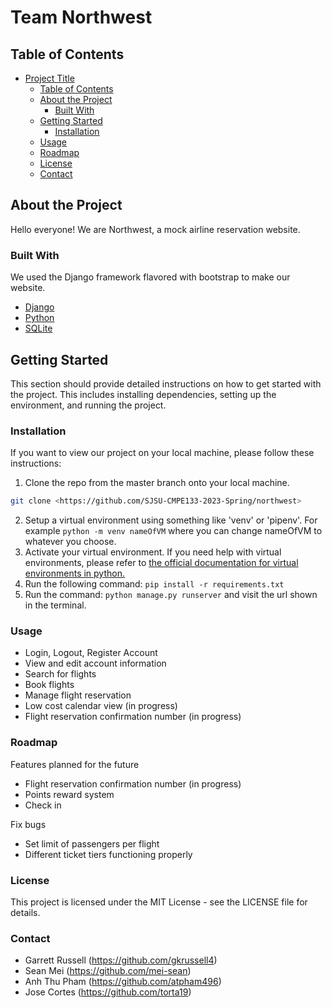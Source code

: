 # Team Northwest

## Table of Contents

- [Project Title](#project-title)
  - [Table of Contents](#table-of-contents)
  - [About the Project](#about-the-project)
    - [Built With](#built-with)
  - [Getting Started](#getting-started)
    - [Installation](#installation)
  - [Usage](#usage)
  - [Roadmap](#roadmap)
  - [License](#license)
  - [Contact](#Contact)

## About the Project

Hello everyone! We are Northwest, a mock airline reservation website.  

### Built With

We used the Django framework flavored with bootstrap to make our website. 

- [Django](https://www.djangoproject.com/)
- [Python](https://www.python.org/)
- [SQLite](https://sqlite.org/index.html)

## Getting Started

This section should provide detailed instructions on how to get started with the project. This includes installing dependencies, setting up the environment, and running the project.


### Installation

If you want to view our project on your local machine, please follow these instructions:  
  1. Clone the repo from the master branch onto your local machine. 

   ```sh
   git clone <https://github.com/SJSU-CMPE133-2023-Spring/northwest>
   ```  
  2. Setup a virtual environment using something like 'venv' or 'pipenv'. For example ```python -m venv nameOfVM``` where you can change nameOfVM to whatever you choose.    
  4. Activate your virtual environment. If you need help with virtual environments, please refer to [the official documentation for virtual environments in python.](https://docs.python.org/3/tutorial/venv.html)
  3. Run the following command: ```pip install -r requirements.txt```  
  4. Run the command: ```python manage.py runserver``` and visit the url shown in the terminal.

### Usage

* Login, Logout, Register Account
* View and edit account information
* Search for flights
* Book flights
* Manage flight reservation
* Low cost calendar view (in progress)
* Flight reservation confirmation number (in progress)

### Roadmap

Features planned for the future
* Flight reservation confirmation number (in progress)
* Points reward system
* Check in 

Fix bugs
* Set limit of passengers per flight
* Different ticket tiers functioning properly

### License

This project is licensed under the MIT License - see the LICENSE file for details.

### Contact

* Garrett Russell (https://github.com/gkrussell4)
* Sean Mei (https://github.com/mei-sean)
* Anh Thu Pham (https://github.com/atpham496)
* Jose Cortes (https://github.com/torta19)
